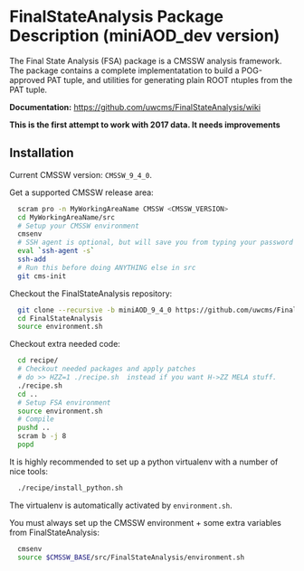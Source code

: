 FinalStateAnalysis Package Description (miniAOD_dev version)
============================================================

The Final State Analysis (FSA) package is a CMSSW analysis framework.  
The package contains a complete implementatation to build a POG-approved 
PAT tuple, and utilities for generating plain ROOT ntuples from the PAT tuple.

**Documentation:** https://github.com/uwcms/FinalStateAnalysis/wiki

**This is the first attempt to work with 2017 data. It needs improvements** 

Installation
------------

Current CMSSW version: ``CMSSW_9_4_0``.

Get a supported CMSSW release area:

```bash
  scram pro -n MyWorkingAreaName CMSSW <CMSSW_VERSION>
  cd MyWorkingAreaName/src
  # Setup your CMSSW environment
  cmsenv
  # SSH agent is optional, but will save you from typing your password many times
  eval `ssh-agent -s`
  ssh-add
  # Run this before doing ANYTHING else in src
  git cms-init
```

Checkout the FinalStateAnalysis repository:

```bash
  git clone --recursive -b miniAOD_9_4_0 https://github.com/uwcms/FinalStateAnalysis.git
  cd FinalStateAnalysis
  source environment.sh
```

Checkout extra needed code:

```bash
  cd recipe/
  # Checkout needed packages and apply patches
  # do >> HZZ=1 ./recipe.sh  instead if you want H->ZZ MELA stuff.
  ./recipe.sh
  cd ..
  # Setup FSA environment
  source environment.sh
  # Compile
  pushd ..
  scram b -j 8
  popd
```

It is highly recommended to set up a python virtualenv with a number of nice tools:
```bash
  ./recipe/install_python.sh
```
The virtualenv is automatically activated by `environment.sh`.

You must always set up the CMSSW environment + some extra variables from FinalStateAnalysis:

```bash
  cmsenv
  source $CMSSW_BASE/src/FinalStateAnalysis/environment.sh
```

